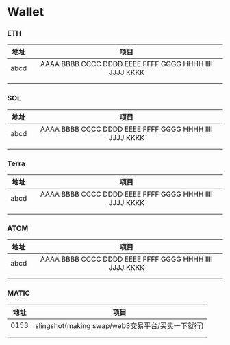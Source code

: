 # Wallet

### ETH

| 地址 |                          项目                          |
| :--: | :----------------------------------------------------: |
| abcd | AAAA BBBB CCCC DDDD EEEE FFFF GGGG HHHH IIII JJJJ KKKK |
|      |                                                        |
|      |                                                        |

### SOL

| 地址 |                          项目                          |
| :--: | :----------------------------------------------------: |
| abcd | AAAA BBBB CCCC DDDD EEEE FFFF GGGG HHHH IIII JJJJ KKKK |
|      |                                                        |
|      |                                                        |

### Terra

| 地址 |                          项目                          |
| :--: | :----------------------------------------------------: |
| abcd | AAAA BBBB CCCC DDDD EEEE FFFF GGGG HHHH IIII JJJJ KKKK |
|      |                                                        |
|      |                                                        |

### ATOM

| 地址 |                          项目                          |
| :--: | :----------------------------------------------------: |
| abcd | AAAA BBBB CCCC DDDD EEEE FFFF GGGG HHHH IIII JJJJ KKKK |
|      |                                                        |
|      |                                                        |

### MATIC

| 地址 |                       项目                       |
| :--: | :----------------------------------------------: |
| 0153 | slingshot(making swap/web3交易平台/买卖一下就行) |
|      |                                                  |
|      |                                                  |

